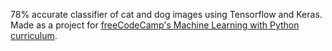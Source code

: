 78% accurate classifier of cat and dog images using Tensorflow and Keras. Made as a project for [freeCodeCamp's Machine Learning with Python curriculum](https://www.freecodecamp.org/learn/machine-learning-with-python/machine-learning-with-python-projects/cat-and-dog-image-classifier).
